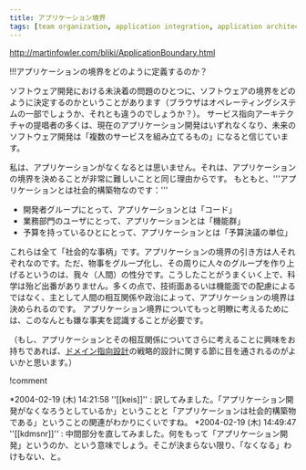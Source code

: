 ```yaml
---
title: アプリケーション境界
tags: [team organization, application integration, application architecture]
---
```


http://martinfowler.com/bliki/ApplicationBoundary.html

!!!アプリケーションの境界をどのように定義するのか？

ソフトウェア開発における未決着の問題のひとつに、ソフトウェアの境界をどのように決定するのかということがあります（ブラウザはオペレーティングシステムの一部でしょうか、それとも違うのでしょうか？）。
サービス指向アーキテクチャの提唱者の多くは、現在のアプリケーション開発はいずれなくなり、未来のソフトウェア開発は「複数のサービスを組み立てるもの」になると信じています。

私は、アプリケーションがなくなるとは思いません。それは、アプリケーションの境界を決めることが非常に難しいことと同じ理由からです。
もともと、'''アプリケーションとは社会的構築物なのです：'''

* 開発者グループにとって、アプリケーションとは「コード」
* 業務部門のユーザにとって、アプリケーションとは「機能群」
* 予算を持っているひとにとって、アプリケーションとは「予算決議の単位」

これらは全て「社会的な事柄」です。アプリケーションの境界の引き方は人それぞれなのです。ただ、物事をグループ化し、その周りに人々のグループを作り上げるというのは、我々（人間）の性分です。こうしたことがうまくいく上で、科学は殆ど出番がありません。多くの点で、技術面あるいは機能面での配慮によるではなく、主として人間の相互関係や政治によって、アプリケーションの境界は決められるのです。
アプリケーション境界についてもっと明瞭に考えるためには、このなんとも嫌な事実を認識することが必要です。

（もし、アプリケーションとその相互関係についてさらに考えることに興味をお持ちであれば、[ドメイン指向設計](http://www.amazon.com/exec/obidos/tg/detail/-/0321125215)の戦略的設計に関する節に目を通されるのがよいかと思います。）

!comment

*2004-02-19 (木) 14:21:58 ''[[keis]]'' : 訳してみました。「アプリケーション開発がなくなろうとしているか」ということと「アプリケーションは社会的構築物である」ということの関連がわかりにくいですね。
*2004-02-19 (木) 14:49:47 ''[[kdmsnr]]'' : 中間部分を直してみました。何をもって「アプリケーション開発」というのか、という意味でしょう。そこが決まらない限り、「なくなる」わけもない、と。
